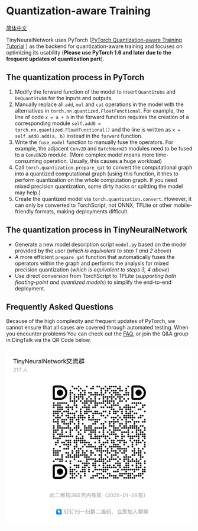 # Quantization-aware Training
[简体中文](README_zh-CN.md)

TinyNeuralNetwork uses PyTorch ([PyTorch Quantization-aware Training Tutorial](https://pytorch.org/tutorials/advanced/static_quantization_tutorial.html#quantization-aware-training) )
as the backend for quantization-aware training and focuses on optimizing its usability (**Please use PyTorch 1.6 and later due to the frequent updates of quantization part**).

## The quantization process in PyTorch
1. Modify the forward function of the model to insert `QuantStub`s and `DeQuantStub`s for the inputs and outputs.
2. Manually replace all `add`, `mul` and `cat` operations in the model with the alternatives in `torch.nn.quantized.FloatFunctional`. For example, the line of code `x = a + b` in the forward function requires the creation of a corresponding module `self.add0 = torch.nn.quantized.FloatFunctional()` and the line is written as `x = self.add0.add(a, b)` instead in the `forward` function.
3. Write the `fuse_model` function to manually fuse the operators. For example, the adjacent `Conv2D` and `BatchNorm2D` modules need to be fused to a `ConvBN2D` module.
(More complex model means more time-consuming operation. Usually, this causes a huge workload)
4. Call `torch.quantization.prepare_qat` to convert the computational graph into a quantized computational graph (using this function, it tries to perform quantization on the whole computation graph. If you need mixed precision quantization, some dirty hacks or splitting the model may help.)
5. Create the quantized model via `torch.quantization.convert`. However, it can only be converted to TorchScript, not ONNX, TFLite or other mobile-friendly formats, making deployments difficult.


## The quantization process in TinyNeuralNetwork
+ Generate a new model description script `model.py` based on the model provided by the user (*which is equivalent to step 1 and 2 above*)
+ A more efficient `prepare_qat` function that automatically fuses the operators within the graph and performs the analysis for mixed precision quantization (*which is equivalent to steps 3, 4 above*)
+ Use direct conversion from TorchScript to TFLite (*supporting both floating-point and quantized models*) to simplify the end-to-end deployment.

## Frequently Asked Questions

Because of the high complexity and frequent updates of PyTorch, we cannot ensure that all cases are covered through automated testing. When you encounter problems
You can check out the [FAQ](../../docs/FAQ.md), or join the Q&A group in DingTalk via the QR Code below.

![img.png](../../docs/qa.png)
